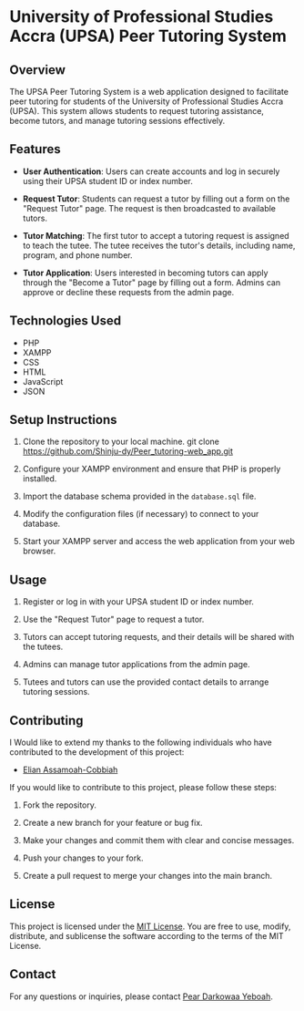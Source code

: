 # University of Professional Studies Accra (UPSA) Peer Tutoring System

## Overview

The UPSA Peer Tutoring System is a web application designed to facilitate peer tutoring for students of the University of Professional Studies Accra (UPSA). This system allows students to request tutoring assistance, become tutors, and manage tutoring sessions effectively.

## Features

- **User Authentication**: Users can create accounts and log in securely using their UPSA student ID or index number.

- **Request Tutor**: Students can request a tutor by filling out a form on the "Request Tutor" page. The request is then broadcasted to available tutors.

- **Tutor Matching**: The first tutor to accept a tutoring request is assigned to teach the tutee. The tutee receives the tutor's details, including name, program, and phone number.

- **Tutor Application**: Users interested in becoming tutors can apply through the "Become a Tutor" page by filling out a form. Admins can approve or decline these requests from the admin page.

## Technologies Used

- PHP
- XAMPP
- CSS
- HTML
- JavaScript
- JSON

## Setup Instructions

1. Clone the repository to your local machine.
   git clone https://github.com/Shinju-dy/Peer_tutoring-web_app.git
   
2. Configure your XAMPP environment and ensure that PHP is properly installed.

3. Import the database schema provided in the `database.sql` file.

4. Modify the configuration files (if necessary) to connect to your database.

5. Start your XAMPP server and access the web application from your web browser.

## Usage

1. Register or log in with your UPSA student ID or index number.

2. Use the "Request Tutor" page to request a tutor.

3. Tutors can accept tutoring requests, and their details will be shared with the tutees.

4. Admins can manage tutor applications from the admin page.

5. Tutees and tutors can use the provided contact details to arrange tutoring sessions.

## Contributing

I Would like to extend my thanks to the following individuals who have contributed to the development of this project:

- [Elian Assamoah-Cobbiah](https://github.com/elian2022)

If you would like to contribute to this project, please follow these steps:

1. Fork the repository.

2. Create a new branch for your feature or bug fix.

3. Make your changes and commit them with clear and concise messages.

4. Push your changes to your fork.

5. Create a pull request to merge your changes into the main branch.

## License

This project is licensed under the [MIT License](LICENSE). You are free to use, modify, distribute, and sublicense the software according to the terms of the MIT License.

## Contact

For any questions or inquiries, please contact [Pear Darkowaa Yeboah](mailto:pearl.darkowaa@gmail.com).




